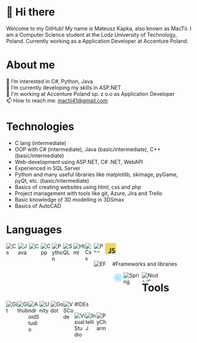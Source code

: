 # 👋 Hi there  
Welcome to my GitHub! My name is Mateusz Kapka, also known as MacTii. I am a Computer Science student at the Lodz University of Technology, Poland.
Currently working as a Application Developer at Accenture Poland.

# About me
👀 I’m interested in C#, Python, Java <br />
🌱 I’m currently developing my skills in ASP.NET <br />
💞️ I'm working at Accenture Poland sp. z o.o as Application Developer <br />
📫 How to reach me: mactii41@gmail.com  <br />

# Technologies
- C lang (intermediate)
- OOP with C# (intermediate), Java (basic/intermediate), C++ (basic/intermediate)
- Web-development using ASP.NET, C# .NET, WebAPI
- Experienced in SQL Server
- Python and many useful libraries like matplotlib, skimage, pyGame, pyQt, etc. (basic/intermediate)
- Basics of creating websites using html, css and php
- Project management with tools like git, Azure, Jira and Trello
- Basic knowledge of 3D modelling in 3DSmax
- Basics of AutoCAD

# Languages
<a href="#">
   <img align="left" alt="Cs" title="C#" width="32px" src="https://cdn.icon-icons.com/icons2/2415/PNG/512/csharp_original_logo_icon_146578.png" />
  
  <img align="left" alt="Java" title="Java" width="30px" src="https://camo.githubusercontent.com/b5a4579e36f5e9df6020f467fb0d3aca745c764749c6a97d2a07ba5773fbee4f/68747470733a2f2f63646e2d69636f6e732d706e672e666c617469636f6e2e636f6d2f3531322f3232362f3232363737372e706e67" />

  <img align="left" alt="C" title="C" width="32px" src="https://fs.siteor.com/javatech/files/layout/assan/vavatech/img/content/jezyk_C_bez_tla.png?1614248774" />

  <img align="left" alt="Cpp" title="C++" width="30px" src="https://upload.wikimedia.org/wikipedia/commons/thumb/1/18/ISO_C%2B%2B_Logo.svg/1200px-ISO_C%2B%2B_Logo.svg.png" />

  <img align="left" alt="Python" title="Python" width="30px" src="https://camo.githubusercontent.com/8f7b3fb40e2b05078d94187e1ea3e664e05ff33b3b643835d5759e2ade35515d/68747470733a2f2f75706c6f61642e77696b696d656469612e6f72672f77696b6970656469612f636f6d6d6f6e732f7468756d622f632f63332f507974686f6e2d6c6f676f2d6e6f746578742e7376672f3230343870782d507974686f6e2d6c6f676f2d6e6f746578742e7376672e706e67" />
  
  <img align="left" alt="SQL" title="SQL" width="28px" src="https://icon-library.com/images/sql-icon/sql-icon-8.jpg" />

  <img align="left" alt="Html" title="HTML" width="32px" 
       src="https://upload.wikimedia.org/wikipedia/commons/thumb/6/61/HTML5_logo_and_wordmark.svg/1200px-HTML5_logo_and_wordmark.svg.png" />
  
  <img align="left" alt="Css" title="CSS" width="24px" 
       src="https://upload.wikimedia.org/wikipedia/commons/thumb/d/d5/CSS3_logo_and_wordmark.svg/1200px-CSS3_logo_and_wordmark.svg.png" />
  
  <img align="left" alt="Php" title="PHP" width="30px" height= "25px"
       src="https://upload.wikimedia.org/wikipedia/commons/2/27/PHP-logo.svg"/>
  
  <img align="left" alt="JS" title="JavaScript" width="30px" 
       src="https://raw.githubusercontent.com/github/explore/80688e429a7d4ef2fca1e82350fe8e3517d3494d/topics/javascript/javascript.png" />
  <br /> <br />
</a>

<!-- [![Your Repository's Stats](https://github-readme-stats.vercel.app/api/top-langs/?username=MacTii&langs_count=6&layout=compact&theme=tokyonight)](https://github.com/MacTii/MacTii) -->
#Frameworks and libraries
  <img align="left" alt="EF" title="EF Core" width="50px" height="35px" src="https://static.gunnarpeipman.com/wp-content/uploads/2019/12/ef-core-featured.png" />
  
  <img align="left" alt="React" title="React" width="30px" src="https://raw.githubusercontent.com/github/explore/80688e429a7d4ef2fca1e82350fe8e3517d3494d/topics/react/react.png" />
  
  <img align="left" alt="Spring" title="Spring" width="50px" height="35px" src="https://fs.siteor.com/javatech/files/layout/assan/vavatech/img/content/spring_logo_2.png?1614082637" />
  
  <img align="left" alt="NodeJS" title="NodeJS" width="50px" height="25px" src="https://upload.wikimedia.org/wikipedia/commons/thumb/d/d9/Node.js_logo.svg/1200px-Node.js_logo.svg.png" />

# Tools
  <img align="left" alt="Git" title="Git" width="30px" src="https://i1.wp.com/kosiorowski.net/wp-content/uploads/2014/01/git-logo-cc-by-300x300.png?fit=300%2C300&ssl=1" />

  <img align="left" alt="Github" title="GitHub" width="30px" src="https://camo.githubusercontent.com/591b9ddafbc5d7683b318413d8b8b80213d84b7c7fdba2ce2d26cca51f53b6ee/68747470733a2f2f63646e2d69636f6e732d706e672e666c617469636f6e2e636f6d2f3531322f3733332f3733333535332e706e67" />

  <img align="left" alt="AndroidStudio" title="AndroidStudio" width="30px" src="https://img.dobreprogramy.pl/Images/ToolIcon/16899/20151002134819_0.png" />
  
  <img align="left" alt="Unity" title="Unity" width="30px" src="https://feel3d.pl/wp-content/uploads/2020/09/unity-logo.png" />
  
  <img align="left" alt="Godot" title="Godot" width="35px" height="35px" src="https://upload.wikimedia.org/wikipedia/commons/thumb/6/6a/Godot_icon.svg/2048px-Godot_icon.svg.png" />
</a>

#IDEs
<a href="#">
  <img align="left" alt="VSCode" title="VSCode" width="30px" src="https://camo.githubusercontent.com/7f3d08d131eecd531d8303589356e546ac0362da2f451577fd6d45019d42a0b1/68747470733a2f2f75706c6f61642e77696b696d656469612e6f72672f77696b6970656469612f636f6d6d6f6e732f7468756d622f392f39612f56697375616c5f53747564696f5f436f64655f312e33355f69636f6e2e7376672f35313270782d56697375616c5f53747564696f5f436f64655f312e33355f69636f6e2e7376672e706e67" />

  <img align="left" alt="VisualStudio" title="VisualStudio" width="30px" src="https://upload.wikimedia.org/wikipedia/commons/thumb/5/59/Visual_Studio_Icon_2019.svg/1200px-Visual_Studio_Icon_2019.svg.png" />

  <img align="left" alt="IntelliJ" title="IntelliJ" width="30px" src="https://camo.githubusercontent.com/6be47a62910e3b2ed002be2605a536856a34d68f35122735362225471a767077/68747470733a2f2f75706c6f61642e77696b696d656469612e6f72672f77696b6970656469612f636f6d6d6f6e732f7468756d622f392f39632f496e74656c6c694a5f494445415f49636f6e2e7376672f3132303070782d496e74656c6c694a5f494445415f49636f6e2e7376672e706e67" />

  <img align="left" alt="PyCharm" title="PyCharm" width="30px" src="https://camo.githubusercontent.com/1fa524a1ea91aae6cb70c068326918cfe726368f8b7bbedd86163d29852dffa9/68747470733a2f2f75706c6f61642e77696b696d656469612e6f72672f77696b6970656469612f636f6d6d6f6e732f7468756d622f312f31642f5079436861726d5f49636f6e2e7376672f3230343870782d5079436861726d5f49636f6e2e7376672e706e67" />

<!---
MacTii/MacTii is a ✨ special ✨ repository because its `README.md` (this file) appears on your GitHub profile.
You can click the Preview link to take a look at your changes.
--->
